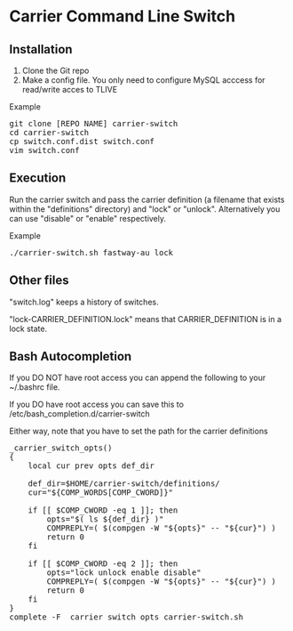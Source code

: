 # Carrier Command Line Switch

## Installation

1. Clone the Git repo
2. Make a config file. You only need to configure MySQL acccess for read/write acces to TLIVE 

Example

<pre>
git clone [REPO NAME] carrier-switch
cd carrier-switch
cp switch.conf.dist switch.conf
vim switch.conf
</pre>

## Execution

Run the carrier switch and pass the carrier definition (a filename that exists within the "definitions" directory) and
"lock" or "unlock". Alternatively you can use "disable" or "enable" respectively.

Example

<pre>
./carrier-switch.sh fastway-au lock
</pre>

## Other files

"switch.log" keeps a history of switches.

"lock-CARRIER_DEFINITION.lock" means that CARRIER_DEFINITION is in a lock state.

## Bash Autocompletion

If you DO NOT have root access you can append the following to your ~/.bashrc file.

If you DO have root access you can save this to /etc/bash_completion.d/carrier-switch

Either way, note that you have to set the path for the carrier definitions

<pre>
_carrier_switch_opts() 
{
    local cur prev opts def_dir

    def_dir=$HOME/carrier-switch/definitions/
    cur="${COMP_WORDS[COMP_CWORD]}"

    if [[ $COMP_CWORD -eq 1 ]]; then
        opts="$( ls ${def_dir} )"
        COMPREPLY=( $(compgen -W "${opts}" -- "${cur}") )
        return 0
    fi

    if [[ $COMP_CWORD -eq 2 ]]; then
        opts="lock unlock enable disable"
        COMPREPLY=( $(compgen -W "${opts}" -- "${cur}") )
        return 0
    fi
}
complete -F _carrier_switch_opts carrier-switch.sh
</pre>
